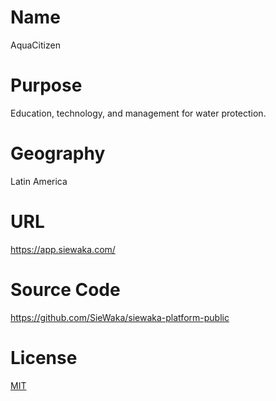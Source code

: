 # Name

AquaCitizen

# Purpose

Education, technology, and management for water protection.

# Geography

Latin America

# URL

https://app.siewaka.com/

# Source Code

https://github.com/SieWaka/siewaka-platform-public

# License

[MIT](https://github.com/SieWaka/siewaka-platform-public?tab=MIT-1-ov-file#readme)
